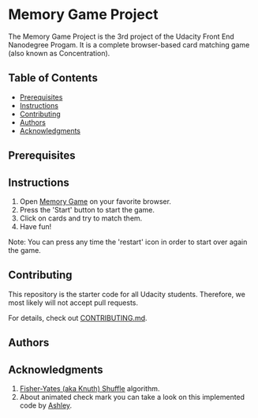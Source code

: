 # Memory Game Project

The Memory Game Project is the 3rd project of the Udacity Front End Nanodegree Progam. It is a complete browser-based card matching game (also known as Concentration).

## Table of Contents

* [Prerequisites](#prerequisites)
* [Instructions](#instructions)
* [Contributing](#contributing)
* [Authors](#authors)
* [Acknowledgments](#acknowledgments)

## Prerequisites

## Instructions

1) Open [Memory Game](https://elgeorsk.github.io/FrontEndDev/2-WebProgrammingWithJavaScript/MemoryGame/) on your favorite browser.
2) Press the 'Start' button to start the game.
3) Click on cards and try to match them.
4) Have fun!

Note: You can press any time the 'restart' icon in order to start over again the game.

## Contributing

This repository is the starter code for all Udacity students. Therefore, we most likely will not accept pull requests.

For details, check out [CONTRIBUTING.md](https://github.com/elgeorsk/FrontEndDev/blob/master/2-WebProgrammingWithJavaScript/MemoryGame/CONTRIBUTING.md).

## Authors



## Acknowledgments

1) [Fisher-Yates (aka Knuth) Shuffle](http://stackoverflow.com/a/2450976) algorithm.
2) About animated check mark you can take a look on this implemented code by [Ashley](https://codepen.io/ashleygalante/pen/nwoKh).

